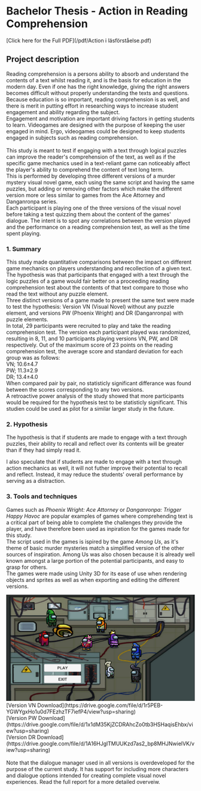 # Bachelor Thesis - Action in Reading Comprehension
[Click here for the Full PDF](/pdf/Action i läsförståelse.pdf)

## Project description
Reading comprehension is a persons ability to absorb and understand the contents of a text whilst reading it, and is the basis for education in the modern day. Even if one has the right knowledge, giving the right answers becomes difficult without properly understanding the texts and questions. Because education is so important, reading comprehension is as well, and there is merit in putting effort in researching ways to increase student engagement and ability regarding the subject.
<br>
Engagement and motivation are important driving factors in getting students to learn. Videogames are designed with the purpose of keeping the user engaged in mind. Ergo, videogames could be designed to keep students engaged in subjects such as reading comprehension.
<br><br>
This study is meant to test if engaging with a text through logical puzzles can improve the reader's comprehension of the text, as well as if the specific game mechanics used in a text-reliant game can noticeably affect the player's ability to comprehend the content of text long term. <br>
This is performed by developing three different versions of a murder mystery visual novel game, each using the same script and having the same puzzles, but adding or removing other factors which make the different version more or less similar to games from the Ace Attorney and Danganronpa series. <br>
Each participant is playing one of the three versions of the visual novel before taking a test quizzing them about the content of the games' dialogue. The intent is to spot any correlations between the version played and the performance on a reading comprehension test, as well as the time spent playing.

### 1. Summary
This study made quantitative comparisons between the impact on different game mechanics on players understanding and recollection of a given text. The hypothesis was that participants that engaged with a text through the logic puzzles of a game would fair better on a proceeding reading comprehension test about the contents of that text compare to those who read the text without any puzzle element. <br>
Three distinct versions of a game made to present the same text were made to test the hypothesis: Version VN (Visual Novel) without any puzzle element, and versions PW (Phoenix Wright) and DR  (Danganronpa) with puzzle elements. <br>
In total, 29 participants were recruited to play and take the reading comprehension test. The version each participant played was randomized, resulting in 8, 11, and 10 participants playing versions VN, PW, and DR respectively. Out of the maximum score of 23 points on the reading comprehension test, the average score and standard deviation for each group was as follows: <br>
VN; 10.6±4.7 <br> PW; 11.3±2.9 <br> DR; 13.4±4.0 <br>
When compared pair by pair, no statisticly significant differance was found between the scores corresponding to any two versions. <br>
A retroactive power analysis of the study showed that more participants would be required for the hypothesis test to be statisticly significant.
This studien could be used as pilot for a similar larger study in the future.

### 2. Hypothesis
The hypothesis is that if students are made to engage with a text through puzzles, their ability to recall and reflect over its contents will be greater than if they had simply read it.

I also speculate that if students are made to engage with a text through action mechanics as well, it will not futher improve their potential to recall and reflect.
Instead, it may reduce the students' overall performance by serving as a distraction.

### 3. Tools and techniques
Games such as *Phoenix Wright: Ace Attorney* or *Danganronpa: Trigger Happy Havoc* are popular examples of games where comprehending text is a critical part of being able to complete the challenges they provide the player, and have therefore been used as inpiration for the games made for this study. <br>
The script used in the games is ispired by the game *Among Us*, as it's theme of basic murder mysteries match a simplified version of the other sources of inspiration. Among Us was also chosen because it is already well known amongst a large portion of the potential participants, and easy to grasp for others.<br>
The games were made using Unity 3D for its ease of use when rendering objects and sprites as well as when exporting and editing the different versions.

<img src="images/Thesis_1.png?raw=true"/>
[Version VN Download](https://drive.google.com/file/d/1r5PEB-YGWYgxHo1u0d7FEzhzTF7iefP4/view?usp=sharing) <br>
[Version PW Download](https://drive.google.com/file/d/1x1dM35KjZCDRAhcZo0tb3HSHaqisEhbx/view?usp=sharing) <br>
[Version DR Download](https://drive.google.com/file/d/1A16HJglTMUUKzd7as2_bp8MHJNwielVK/view?usp=sharing)
<br> <br>
Note that the dialogue manager used in all versions is overdeveloped for the purpose of the current study. It has support for including more characters and dialogue options intended for creating complete visual novel experiences. Read the full report for a more detailed overveiw.
